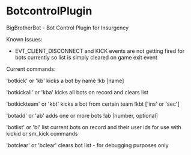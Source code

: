 # BotcontrolPlugin
BigBrotherBot - Bot Control Plugin for Insurgency

Known Issues:
- EVT_CLIENT_DISCONNECT and KICK events are not getting fired for bots currently so list is simply cleared on game exit event

Current commands:

'botkick' or 'kb'
kicks a bot by name
!kb [name]

'botkickall' or 'kba'
kicks all bots on record and clears list

'botkickteam' or 'kbt'
kicks a bot from certain team
!kbt ['ins' or 'sec']

'botadd' or 'ab'
adds one or more bots
!ab [number, optional]

'botlist' or 'bl'
list current bots on record and their user ids for use with kickid or sm_kick commands

'botclear' or 'bclear'
clears bot list - for debugging purposes only
